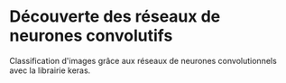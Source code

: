 # Découverte des réseaux de neurones convolutifs

Classification d'images grâce aux réseaux de neurones convolutionnels avec la librairie keras.